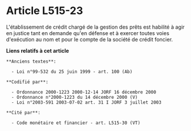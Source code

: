 # Article L515-23

L'établissement de crédit chargé de la gestion des prêts est habilité à agir en justice tant en demande qu'en défense et à
exercer toutes voies d'exécution au nom et pour le compte de la société de crédit foncier.

**Liens relatifs à cet article**

	**Anciens textes**:

	  - Loi n°99-532 du 25 juin 1999 - art. 100 (Ab)

	**Codifié par**:

	  - Ordonnance 2000-1223 2000-12-14 JORF 16 décembre 2000
	  - Ordonnance n°2000-1223 du 14 décembre 2000 (V)
	  - Loi n°2003-591 2003-07-02 art. 31 I JORF 3 juillet 2003

	**Cité par**:

	  - Code monétaire et financier - art. L515-30 (VT)
